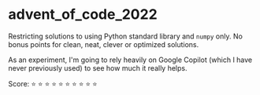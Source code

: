 # advent_of_code_2022

Restricting solutions to using Python standard library and `numpy` only. 
No bonus points for clean, neat, clever or optimized solutions.

As an experiment, I'm going to rely heavily on Google Copilot
(which I have never previously used) to see how much it really helps.

Score: :star: :star: :star: :star: :star: :star: :star: :star: :star: :star:
